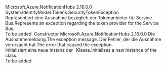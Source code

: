 <Type Name="TokenProviderException" FullName="Microsoft.Azure.NotificationHubs.TokenProviderException">
  <TypeSignature Language="C#" Value="public class TokenProviderException : System.IdentityModel.Tokens.SecurityTokenException" />
  <TypeSignature Language="ILAsm" Value=".class public auto ansi serializable beforefieldinit TokenProviderException extends System.IdentityModel.Tokens.SecurityTokenException" />
  <TypeSignature Language="DocId" Value="T:Microsoft.Azure.NotificationHubs.TokenProviderException" />
  <TypeSignature Language="VB.NET" Value="Public Class TokenProviderException&#xA;Inherits SecurityTokenException" />
  <TypeSignature Language="F#" Value="type TokenProviderException = class&#xA;    inherit SecurityTokenException" />
  <AssemblyInfo>
    <AssemblyName>Microsoft.Azure.NotificationHubs</AssemblyName>
    <AssemblyVersion>2.16.0.0</AssemblyVersion>
  </AssemblyInfo>
  <Base>
    <BaseTypeName>System.IdentityModel.Tokens.SecurityTokenException</BaseTypeName>
  </Base>
  <Interfaces />
  <Docs>
    <summary><span data-ttu-id="cbd2b-101">Repräsentiert eine Ausnahme bezüglich der Tokenanbieter für Service Bus.</span><span class="sxs-lookup"><span data-stu-id="cbd2b-101">Represents an exception regarding the token provider for the Service Bus.</span></span></summary>
    <remarks>To be added.</remarks>
  </Docs>
  <Members>
    <Member MemberName=".ctor">
      <MemberSignature Language="C#" Value="public TokenProviderException (string message, Exception innerException);" />
      <MemberSignature Language="ILAsm" Value=".method public hidebysig specialname rtspecialname instance void .ctor(string message, class System.Exception innerException) cil managed" />
      <MemberSignature Language="DocId" Value="M:Microsoft.Azure.NotificationHubs.TokenProviderException.#ctor(System.String,System.Exception)" />
      <MemberSignature Language="VB.NET" Value="Public Sub New (message As String, innerException As Exception)" />
      <MemberSignature Language="F#" Value="new Microsoft.Azure.NotificationHubs.TokenProviderException : string * Exception -&gt; Microsoft.Azure.NotificationHubs.TokenProviderException" Usage="new Microsoft.Azure.NotificationHubs.TokenProviderException (message, innerException)" />
      <MemberType>Constructor</MemberType>
      <AssemblyInfo>
        <AssemblyName>Microsoft.Azure.NotificationHubs</AssemblyName>
        <AssemblyVersion>2.16.0.0</AssemblyVersion>
      </AssemblyInfo>
      <Parameters>
        <Parameter Name="message" Type="System.String" />
        <Parameter Name="innerException" Type="System.Exception" />
      </Parameters>
      <Docs>
        <param name="message"><span data-ttu-id="cbd2b-102">Die Ausnahmemeldung.</span><span class="sxs-lookup"><span data-stu-id="cbd2b-102">The exception message.</span></span></param>
        <param name="innerException"><span data-ttu-id="cbd2b-103">Der Fehler, der die Ausnahme verursacht hat.</span><span class="sxs-lookup"><span data-stu-id="cbd2b-103">The error that caused the exception.</span></span></param>
        <summary><span data-ttu-id="cbd2b-104">Initialisiert eine neue Instanz der <see cref="T:Microsoft.Azure.NotificationHubs.TokenProviderException" />-Klasse.</span><span class="sxs-lookup"><span data-stu-id="cbd2b-104">Initializes a new instance of the <see cref="T:Microsoft.Azure.NotificationHubs.TokenProviderException" /> class.</span></span></summary>
        <remarks>To be added.</remarks>
      </Docs>
    </Member>
  </Members>
</Type>